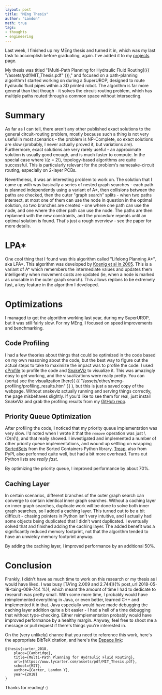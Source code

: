 ```yaml
---
layout: post
title: "MEng Thesis"
author: "Landon"
math: true
tags:
- thoughts
- engineering
---
```


Last week, I finished up my MEng thesis and turned it in, which was my last task to accomplish before graduating, again. I've added it to my [projects](/projects) page.

My thesis was titled "[Multi-Path Planning for Hydraulic Fluid Routing]({{ "/assets/pdf/MIT_Thesis.pdf" }})," and focused on a path-planning algorithm I started working on during a SuperUROP, designed to route hydraulic fluid pipes within a 3D printed robot. The algorithm is far more general than that though - it solves the circuit-routing problem, which has multiple paths routed through a common space without intersecting.

# Summary

As far as I can tell, there aren't any other published exact solutions to the general circuit-routing problem, mostly because such a thing is not very useful in most scenarios - the problem is NP-Complete, so exact solutions are slow (probably, I never actually proved it, but variations are). Furthermore, exact solutions are very rarely useful - an approximate solution is usually good enough, and is much faster to compute. In the special case where \\(z = 2\\), topology-based algorithms are quite successful. This is particularly relevant for the problem's namesake-circuit routing, especially on 2-layer PCBs.

Nevertheless, it was an interesting problem to work on. The solution that I came up with was basically a series of nested graph searches - each path is planned independently using a variant of A\*, then collisions between the paths are checked, then the outer "graph search" splits - when two paths intersect, at most one of them can use the node in question in the optimal solution, so two branches are created - one where one path can use the node, and one where the other path can use the node. The paths are then replanned with the new constraints, and the procedure repeats until an optimal solution is found. That's just a rough overview - see the paper for more details.

# LPA*

One cool thing that I found was this algorithm called "Lifelong Planning A\*", aka LPA\*. This algorithm was developed by [Koenig et al in 2005](https://www.cs.cmu.edu/~maxim/files/aij04.pdf). This is a variant of A\* which remembers the intermediate values and updates them intelligently when movement costs are updated (ie, when a node is marked as unusable in the outer graph search). This allows replans to be extremely fast, a key feature in the algorithm I developed.

# Optimizations

I managed to get the algorithm working last year, during my SuperUROP, but it was still fairly slow. For my MEng, I focused on speed improvements and benchmarking.

## Code Profiling

I had a few theories about things that could be optimized in the code based on my own reasoning about the code, but the best way to figure out the actual steps to take to maximize the impact was to profile the code. I used [cProfile](https://docs.python.org/2/library/profile.html) to profile the code and [SnakeViz](https://jiffyclub.github.io/snakeviz/) to visualize it. This was amazingly easy to get working, and the visualizations were really pretty. You can (sorta) see the visualization [here]( {{ "/assets/other/meng-profiling/profiling_results.htm" }} ), but this is just a saved copy of the webpage. Without snakeviz actually running and serving things correctly, the page misbehaves slightly. If you'd like to see them for real, just install SnakeViz and grab the profiling results from my [GitHub repo](https://github.com/lycarter/mpa-star).

## Priority Queue Optimization

After profiling the code, I noticed that my priority queue implementation was very slow. I'd noted when I wrote it that the `remove` operation was just \\(O(n)\\), and that really showed. I investigated and implemented a number of other priority queue implementations, and wound up settling on wrapping [SortedSets](http://www.grantjenks.com/docs/sortedcontainers/) from the Sorted Containers Python library. [Treap](http://stromberg.dnsalias.org/~dstromberg/treap/), also from PyPI, also performed quite well, but had a bit more overhead. Turns out Python lists are *really fast*.

By optimizing the priority queue, I improved performance by about 70%.

## Caching Layer

In certain scenarios, different branches of the outer graph search can converge to contain identical inner graph searches. Without a caching layer on inner graph searches, duplicate work will be done to solve both inner graph searches, so I added a caching layer. This turned out to be a bit difficult - chasing pointers in Python isn't very intuitive, and I actually had some objects being duplicated that I didn't want duplicated. I eventually solved that and finished adding the caching layer. The added benefit was a significantly reduced memory footprint, not that the algorithm tended to have an unwieldy memory footprint anyway.

By adding the caching layer, I improved performance by an additional 50%.

# Conclusion

Frankly, I didn't have as much time to work on this research or my thesis as I would have liked. I was busy [TA'ing 2.009 and 2.744]({% post_url 2018-05-18-taing-009-744 %}), which meant the amount of time I had to dedicate to research was pretty small. With some more time, I probably would have reimplemented everything in Java, or even better, learned C++ and implemented it in that. Java especially would have made debugging the caching layer addition quite a bit easier - I had a hell of a time debugging that without type-checking. Either reimplementation probably would have improved performance by a healthy margin. Anyway, feel free to shoot me a message or pull request if there's things you're interested in.

On the (very unlikely) chance that you need to reference this work, here's the appropriate BibTeX citation, and here's the [Dspace link](https://dspace.mit.edu/handle/1721.1/119751):

```
@thesis{carter_2018,
	place={Cambridge},
	title={Multi-Path Planning for Hydraulic Fluid Routing},
	url={https://www.lycarter.com/assets/pdf/MIT_Thesis.pdf},
	school={MIT},
	author={Carter, Landon Y},
	year={2018}
}
```

Thanks for reading! :)
